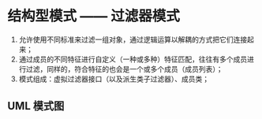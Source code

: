 # 结构型模式 —— 过滤器模式
1. 允许使用不同标准来过滤一组对象，通过逻辑运算以解耦的方式把它们连接起来；
2. 通过成员的不同特征进行自定义（一种或多种）特征匹配，往往有多个成员进行过滤，同样的，符合特征的也会是一个或多个成员（成员列表）；
3. 模式组成：虚拟过滤器接口（以及派生类子过滤器）、成员类；

## UML 模式图
<img src="file:///UML_Filter.png" title="" alt="" data-align="center">


